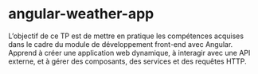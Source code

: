 # angular-weather-app
L’objectif de ce TP est de mettre en pratique les compétences acquises dans le cadre du module de développement front-end avec Angular. Apprend à créer une application web dynamique, à interagir avec une API externe, et à gérer des composants, des services et des requêtes HTTP.
